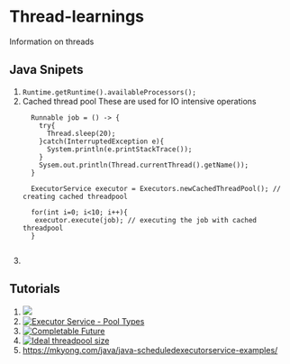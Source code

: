 # Thread-learnings
Information on threads


## Java Snipets
1. ``` Runtime.getRuntime().availableProcessors(); ```
2. Cached thread pool
   These are used for IO intensive operations
   ```
     Runnable job = () -> {
       try{
         Thread.sleep(20);
       }catch(InterruptedException e){
         System.println(e.printStackTrace());
       }
       Sysem.out.println(Thread.currentThread().getName());
     }
     
     ExecutorService executor = Executors.newCachedThreadPool(); // creating cached threadpool
     
     for(int i=0; i<10; i++){
      executor.execute(job); // executing the job with cached threadpool
     }
     
   ```
4. 

## Tutorials
 1. [![](https://res.cloudinary.com/marcomontalbano/image/upload/v1630489099/video_to_markdown/images/youtube--6Oo-9Can3H8-c05b58ac6eb4c4700831b2b3070cd403.jpg)](https://www.youtube.com/watch?v=6Oo-9Can3H8 "")
 2. [![Executor Service - Pool Types](https://res.cloudinary.com/marcomontalbano/image/upload/v1630495264/video_to_markdown/images/youtube--sIkG0X4fqs4-c05b58ac6eb4c4700831b2b3070cd403.jpg)](https://www.youtube.com/watch?v=sIkG0X4fqs4 "Executor Service - Pool Types")
 3. [![Completable Future](https://res.cloudinary.com/marcomontalbano/image/upload/v1634889451/video_to_markdown/images/youtube--ImtZgX1nmr8-c05b58ac6eb4c4700831b2b3070cd403.jpg)](https://www.youtube.com/watch?v=ImtZgX1nmr8 "Completable Future")
 4. [![Ideal threadpool size](https://res.cloudinary.com/marcomontalbano/image/upload/v1635137868/video_to_markdown/images/youtube--ErNre5varF8-c05b58ac6eb4c4700831b2b3070cd403.jpg)](https://www.youtube.com/watch?v=ErNre5varF8 "Ideal threadpool size")
 5. https://mkyong.com/java/java-scheduledexecutorservice-examples/
